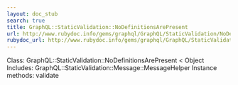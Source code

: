 ```yaml
---
layout: doc_stub
search: true
title: GraphQL::StaticValidation::NoDefinitionsArePresent
url: http://www.rubydoc.info/gems/graphql/GraphQL/StaticValidation/NoDefinitionsArePresent
rubydoc_url: http://www.rubydoc.info/gems/graphql/GraphQL/StaticValidation/NoDefinitionsArePresent
---
```


Class: GraphQL::StaticValidation::NoDefinitionsArePresent < Object
Includes:
GraphQL::StaticValidation::Message::MessageHelper
Instance methods:
validate


